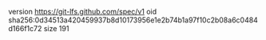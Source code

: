 version https://git-lfs.github.com/spec/v1
oid sha256:0d34513a420459937b8d10173956e1e2b74b1a97f10c2b08a6c0484d166f1c72
size 191
